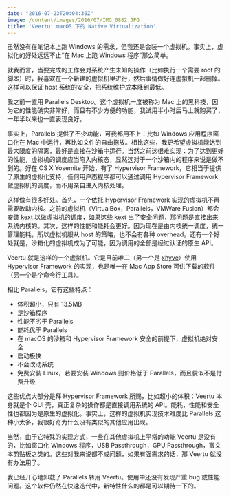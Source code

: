 ```yaml
---
date: "2016-07-23T20:04:36Z"
image: /content/images/2016/07/IMG_0882.JPG
title: 'Veertu: macOS 下的 Native Virtualization'
---
```


虽然没有在笔记本上跑 Windows 的需求，但我还是会装一个虚拟机。事实上，虚拟化的好处远远不止“在 Mac 上跑 Windows 程序“那么简单。

就我而言，当要完成的工作会对系统产生未知的操作（比如执行一个需要 root 的脚本）时，我喜欢在一个新建的虚拟机里进行，然后事情做好连虚拟机一起删掉。这样可以保证 host 系统的安全，把系统维护成本降到最低。

我之前一直用 Parallels Desktop。这个虚拟机一度被称为 Mac 上的黑科技，因为它的性能确实非常好，而且有不少方便的功能，我试用半小时后马上就购买了，一年半以来也一直表现良好。

事实上，Parallels 提供了不少功能，可我都用不上：比如 Windows 应用程序窗口化在 Mac 中运行，再比如文件的自由拖放。相比这些，我更希望虚拟机能达到最大限度的隔离，最好是直接在沙箱中运行。当然之前这很难实现：为了达到更好的性能，虚拟机的调度应当陷入内核态，显然这对于一个沙箱内的程序来说是做不到的。好在 OS X Yosemite 开始，有了 Hypervisor Framework，它相当于提供了原生的虚拟化支持，任何用户态程序都可以通过调用 Hypervisor Framework 做虚拟机的调度，而不用亲自进入内核处理。

这样做有很多好处。首先，一个依托 Hypervisor Framework 实现的虚拟机不再需要改动内核。之前的虚拟机（VirtualBox，Parallels，VMWare Fusion）都会安装 kext 以做虚拟机的调度，如果这些 kext 出了安全问题，那问题是直接出来系统内核的。其次，这样的性能和能耗会更好。因为现在是由内核统一调度，统一管理能耗，所以虚拟机服从 host 的策略，也不会有各种 overhead。还有一个好处就是，沙箱化的虚拟机成为了可能，因为调用的全部是经过认证的原生 API。

Veertu 就是这样的一个虚拟机。它是目前唯二（另一个是 [xhyve](https://github.com/mist64/xhyve)）使用 Hypervisor Framework 的实现，也是唯一在 Mac App Store 可供下载的软件（另一个是个命令行工具）。

相比 Parallels，它有这些特点：

* 体积超小，只有 13.5MB
* 是沙箱程序
* 性能不劣于 Parallels
* 能耗优于 Parallels
* 在 macOS 的沙箱和 Hypervisor Framework 安全的前提下，虚拟机绝对安全
* 启动极快
* 不会改动系统
* 免费安装 Linux，若要安装 Windows 则价格低于 Parallels，而且貌似不是付费升级

这些优点大部分是拜 Hypervisor Framework 所赐，比如超小的体积：Veertu 本身就是个 GUI 壳，真正复杂的操作都是直接调用系统的 API。能耗，性能和安全性也都因为是原生的虚拟化。事实上，这样的虚拟机实现技术难度比 Parallels 这种小太多，我很好奇为什么没有类似的其他应用出现。

当然，由于它特殊的实现方式，一些在其他虚拟机上平常的功能 Veertu 是没有的，比如窗口化 Windows 程序，USB Passthrough，GPU Passthrough，富文本剪贴板之类的。这些对我来说都不成问题，如果有强需求的话，那 Veertu 就没有办法用了。

我已经开心地卸载了 Parallels 转用 Veertu。使用中还没有发现严重 bug 或性能问题。这个软件仍然在快速迭代中，新特性什么的都是可以期待一下的。